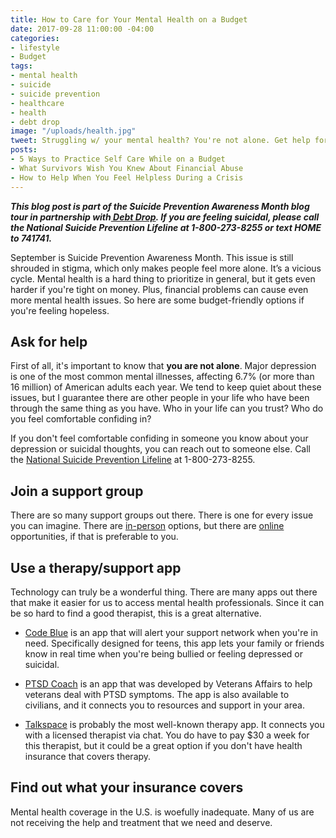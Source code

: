 ```yaml
---
title: How to Care for Your Mental Health on a Budget
date: 2017-09-28 11:00:00 -04:00
categories:
- lifestyle
- Budget
tags:
- mental health
- suicide
- suicide prevention
- healthcare
- health
- debt drop
image: "/uploads/health.jpg"
tweet: Struggling w/ your mental health? You're not alone. Get help for less $.
posts:
- 5 Ways to Practice Self Care While on a Budget
- What Survivors Wish You Knew About Financial Abuse
- How to Help When You Feel Helpless During a Crisis
---
```


***This blog post is part of the Suicide Prevention Awareness Month blog tour in partnership with[ Debt Drop](http://giving.rockstarfinance.com/debt-drop/). If you are feeling suicidal, please call the National Suicide Prevention Lifeline at 1-800-273-8255 or text HOME to 741741.***

September is Suicide Prevention Awareness Month. This issue is still shrouded in stigma, which only makes people feel more alone. It’s a vicious cycle. Mental health is a hard thing to prioritize in general, but it gets even harder if you're tight on money. Plus, financial problems can cause even more mental health issues. So here are some budget-friendly options if you're feeling hopeless.

## Ask for help

First of all, it's important to know that **you are not alone**. Major depression is one of the most common mental illnesses, affecting 6.7% (or more than 16 million) of American adults each year. We tend to keep quiet about these issues, but I guarantee there are other people in your life who have been through the same thing as you have. Who in your life can you trust? Who do you feel comfortable confiding in? 

If you don't feel comfortable confiding in someone you know about your depression or suicidal thoughts, you can reach out to someone else. Call the [National Suicide Prevention Lifeline](https://suicidepreventionlifeline.org/) at 1-800-273-8255. 

## Join a support group

There are so many support groups out there. There is one for every issue you can imagine. There are [in-person](https://adaa.org/supportgroups) options, but there are [online](https://www.inspire.com/groups/mental-health-america/) opportunities, if that is preferable to you. 

## Use a therapy/support app

Technology can truly be a wonderful thing. There are many apps out there that make it easier for us to access mental health professionals. Since it can be so hard to find a good therapist, this is a great alternative. 

* [Code Blue](http://codeblue.io/) is an app that will alert your support network when you're in need. Specifically designed for teens, this app lets your family or friends know in real time when you're being bullied or feeling depressed or suicidal.


* [PTSD Coach](https://www.ptsd.va.gov/public/materials/apps/ptsdcoach.asp) is an app that was developed by Veterans Affairs to help veterans deal with PTSD symptoms. The app is also available to civilians, and it connects you to resources and support in your area.


* [Talkspace](https://itunes.apple.com/us/app/talkspace-therapy/id661829386?mt=8) is probably the most well-known therapy app. It connects you with a licensed therapist via chat. You do have to pay $30 a week for this therapist, but it could be a great option if you don't have health insurance that covers therapy.

## Find out what your insurance covers

Mental health coverage in the U.S. is woefully inadequate. Many of us are not receiving the help and treatment that we need and deserve. 